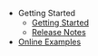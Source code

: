 - Getting Started
	- [Getting Started](getting-started/overview.md)
	- [Release Notes](https://github.com/zzzprojects/EntityFramework-Effort/releases)
- [Online Examples](/online-examples)

